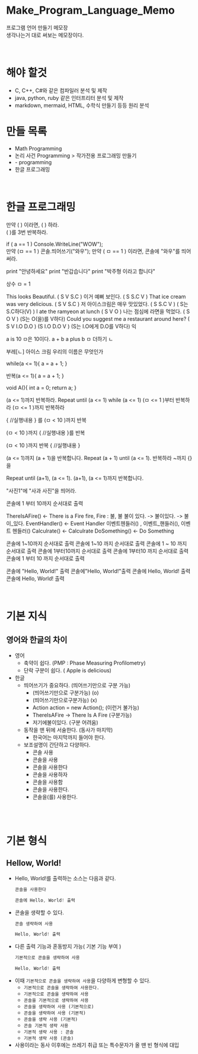 # Make_Program_Language_Memo
프로그램 언어 만들기 메모장  
생각나는거 대로 써보는 메모장이다.  

<br>

# 해야 할것

- C, C++, C#와 같은 컴파일러 분석 및 제작
- java, python, ruby 같은 인터프리터 분석 및 제작
- markdown, mermaid, HTML, 수학식 만들기 등등 원리 분석


# 만들 목록

- Math Programming
- 논리 사건 Programming > 작가전용 프로그래밍 만들기
- \- programming
- 한글 프로그래밍

<br>

# 한글 프로그래밍

만약 ( ) 이라면, ( ) 하라.  
( )를 3번 반복하라.  

if ( a == 1 ) Console.WriteLine("WOW");  
만약 (ㅁ == 1 ) 콘솔.띄어쓰기("와우");
만약 ( ㅁ == 1 ) 이라면, 콘솔에 "와우"를 띄어 써라.

print "안녕하세요"
print "반갑습니다"
print "박주형 이라고 합니다"

상수 ㅁ = 1


This looks Beautiful. ( S V S.C )
이거 예뻐 보인다. ( S S.C V )
That ice cream was very delicious. ( S V S.C )
저 아이스크림은 매우 맛있었다. ( S S.C V ) ( S는 S.C하다(V) )
I ate the ramyeon at lunch ( S V O )
나는 점심에 라면을 먹었다. ( S O V ) (S는 O(을)를 V하다)
Could you suggest me a restaurant around here? ( S V I.O D.O )
(S I.O D.O V ) (S는 I.O에게 D.O를 V하다)
익

a is 10
ㅁ은 10이다.
a + b
a plus b
ㅁ 더하기 ㄴ

부레[ㄴ]
아이스 크림
우리의 이름은 무엇인가

while(a <= 1){
    a = a + 1;
}

반복(a <= 1){
    a = a + 1;
}

void A(){
    int a = 0;
    return a;
}

(a <= 1)까지 반복하라.
Repeat until (a <= 1)
while (a <= 1)
(ㅁ <= 1 )부터 반복하라
(ㅁ <= 1 )까지 반복하라

{
    //실행내용
} 를 (ㅁ < 10 )까지 반복


(ㅁ < 10 )까지 {
    //실행내용
}를 반복

(ㅁ < 10 )까지 반복 {
    //실행내용
}

(a <= 1)까지 (a + 1)을 반복합니다.
Repeat (a + 1) until (a <= 1).
반복하라 ~까지 {}을


Repeat until (a+1), (a <= 1).
(a+1), (a <= 1)까지 반복합니다.

 "사진1"에 "사과 사진"을 띄어라.

콘솔에 1 부터 10까지 순서대로 출력

ThereIsAFire() <- There is a Fire
fire, Fire : 불, 불
불이 있다. -> 불이있다. -> 불이_있다.
EventHandler() <- Event Handler
이벤트헨들러() , 이벤트_핸들러(), 이벤트 헨들러()
Calculrate() <- Calculrate
DoSomething() <- Do Something


콘솔에 1~10까지 순서대로 출력
콘솔에 1~10 까지 순서대로 출력
콘솔에 1 ~ 10 까지 순서대로 출력
콘솔에 1부터10까지 순서대로 출력
콘솔에 1부터10 까지 순서대로 출력
콘솔에 1 부터 10 까지 순서대로 출력

콘솔에 "Hello, World!" 출력
콘솔에"Hello, World!"출력
콘솔에 Hello, World! 출력
콘솔에  Hello, World! 출력

<br>

# 기본 지식

## 영어와 한글의 차이

- 영어
  - 축약이 쉽다. (PMP : Phase Measuring Profilometry)
  - 단락 구분이 쉽다. ( Apple is delicious)
- 한글
  - 띄어쓰기가 중요하다. (띄어쓰기만으로 구분 가능) 
    - (띄어쓰기만으로 구분가능) (o)
    - (띄어쓰기만으로구분가능) (x)
    - Action action = new Action(); (이런거 불가능)
    - ThereIsAFire -> There Is A Fire (구분가능)
    - 저기에불이있다. (구분 어려움)
  - 동작을 맨 뒤에 서술한다. (동사가 마지막)
    - 한국어는 마지막까지 들어야 한다.
  - 보조설명이 간단하고 다양하다.
    - 콘솔 사용
    - 콘솔을 사용
    - 콘솔을 사용한다
    - 콘솔을 사용하자
    - 콘솔을 사용함
    - 콘솔을 사용한다.
    - 콘솔을(를) 사용한다.

<br><br>

# 기본 형식


## Hellow, World!

- Hello, World!를 출력하는 소스는 다음과 같다.
  ```cs
  콘솔을 사용한다
  
  콘솔에 Hello, World! 출력
  ```
- 콘솔을 생략할 수 있다.
  ```cs
  콘솔 생략하여 사용

  Hello, World! 출력
  ```
- 다른 출력 기능과 혼동방지 가능( 기본 기능 부여 )
  ```cs
  기본적으로 콘솔을 생략하여 사용

  Hello, World! 출력
  ```
- 이때 `기본적으로 콘솔을 생략하여 사용`을 다양하게 변형할 수 있다.
  - `기본적으로 콘솔을 생략하여 사용한다.`
  - `기본적으로 콘솔을 생략하여 사용`
  - `콘솔을 기본적으로 생략하여 사용`
  - `콘솔을 생략하여 사용 (기본적으로)`
  - `콘솔을 생략하여 사용 (기본적)`
  - `콘솔을 생략 사용 (기본적)`
  - `콘솔 기본적 생략 사용`
  - `기본적 생략 사용 : 콘솔`
  - `기본적 생략 사용 (콘솔)`
- 사용이라는 동사 이후에는 쓰레기 취급 또는 특수문자가 올 땐 빈 형식에 대입